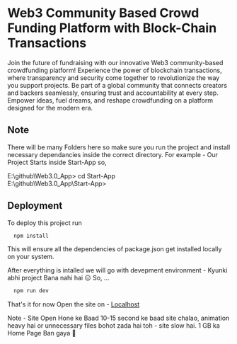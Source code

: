 
# Web3 Community Based Crowd Funding Platform with Block-Chain Transactions

Join the future of fundraising with our innovative Web3 community-based crowdfunding platform! Experience the power of blockchain transactions, where transparency and security come together to revolutionize the way you support projects. Be part of a global community that connects creators and backers seamlessly, ensuring trust and accountability at every step. Empower ideas, fuel dreams, and reshape crowdfunding on a platform designed for the modern era.


## Note

There will be many Folders here so make sure you run the project and install necessary dependancies inside the correct directory.
For example -
Our Project Starts inside Start-App so,

E:\github\Web3.0_App> cd Start-App   
E:\github\Web3.0_App\Start-App>




## Deployment

To deploy this project run

```bash
  npm install
```
This will ensure all the dependencies of package.json get installed locally on your system.

After everything is intalled we will go with devepment environment - Kyunki abhi project Bana nahi hai 😑
So, ...

```bash
  npm run dev
```

That's it for now 
Open the site on - [Localhost](http://localhost:3000)

Note - Site Open Hone ke Baad 10-15 second ke baad site chalao, animation heavy hai or unnecessary files bohot zada hai toh - site slow hai.
1 GB ka Home Page Ban gaya 🥲
